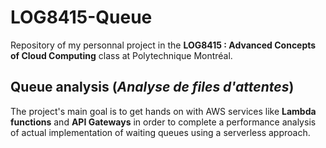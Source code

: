 # LOG8415-Queue

Repository of my personnal project in the **LOG8415 : Advanced Concepts of Cloud Computing** class at Polytechnique Montréal.

## Queue analysis (*Analyse de files d'attentes*)

The project's main goal is to get hands on with AWS services like **Lambda functions** and **API Gateways** in order to complete a performance analysis of actual implementation of waiting queues using a serverless approach.
